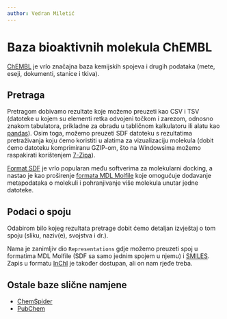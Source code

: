 ```yaml
---
author: Vedran Miletić
---
```


# Baza bioaktivnih molekula ChEMBL

[ChEMBL](https://www.ebi.ac.uk/chembl/) je vrlo značajna baza kemijskih spojeva i drugih podataka (mete, eseji, dokumenti, stanice i tkiva).

## Pretraga

Pretragom dobivamo rezultate koje možemo preuzeti kao CSV i TSV (datoteke u kojem su elementi retka odvojeni točkom i zarezom, odnosno znakom tabulatora, prikladne za obradu u tabličnom kalkulatoru ili alatu kao [pandas](https://pandas.pydata.org/)). Osim toga, možemo preuzeti SDF datoteku s rezultatima pretraživanja koju ćemo koristiti u alatima za vizualizaciju molekula (dobit ćemo datoteku komprimiranu GZIP-om, što na Windowsima možemo raspakirati korištenjem [7-Zipa](https://www.7-zip.org/)).

[Format SDF](https://en.wikipedia.org/wiki/Chemical_table_file#SDF) je vrlo popularan među softverima za molekularni docking, a nastao je kao proširenje [formata MDL Molfile](https://en.wikipedia.org/wiki/Chemical_table_file) koje omogućuje dodavanje metapodataka o molekuli i pohranjivanje više molekula unutar jedne datoteke.

## Podaci o spoju

Odabirom bilo kojeg rezultata pretrage dobit ćemo detaljan izvještaj o tom spoju (sliku, naziv(e), svojstva i dr.).

Nama je zanimljiv dio `Representations` gdje možemo preuzeti spoj u formatima MDL Molfile (SDF sa samo jednim spojem u njemu) i [SMILES](https://en.wikipedia.org/wiki/Simplified_molecular-input_line-entry_system). Zapis u formatu [InChI](https://en.wikipedia.org/wiki/International_Chemical_Identifier) je također dostupan, ali on nam rjeđe treba.

## Ostale baze slične namjene

- [ChemSpider](https://www.chemspider.com/)
- [PubChem](https://pubchem.ncbi.nlm.nih.gov/)
